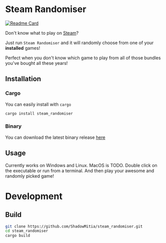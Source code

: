 # Steam Randomiser

[![Readme Card](https://github-readme-stats.vercel.app/api/pin/?username=shadowmitia&repo=steam_randomiser)](https://github.com/anuraghazra/github-readme-stats)

Don't know what to play on [Steam](https://store.steampowered.com/)?

Just run `Steam Randomiser` and it will randomly choose from one of your **installed** games!

Perfect when you don't know which game to play from all of those bundles you've bought all these years!

## Installation
### Cargo

You can easily install with `cargo`

```sh
cargo install steam_randomiser
```

### Binary

You can download the latest binary release [here](https://github.com/ShadowMitia/steam_randomiser/releases)


## Usage

Currently works on Windows and Linux. MacOS is TODO.
Double click on the executable or run from a terminal.
And then play your awesome and randomly picked game!

# Development

## Build

```sh
git clone https://github.com/ShadowMitia/steam_randomiser.git
cd steam_randomiser
cargo build
```

